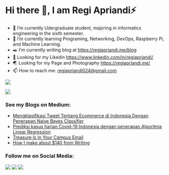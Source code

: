# Hi there 👋, I am Regi Apriandi⚡

- 🔭 I’m currently Udergraduate student, majoring in informatics engineering in the sixth semester.
- 🌱 I’m currently learning Programing, Networking, DevOps, Raspberry Pi, and Machine Learning.
- ✒️ I'm currently writing blog at https://regiapriandi.me/blog
- 🤔 Looking for my Likedin https://www.linkedin.com/in/regiapriandi/
- 🌏 Looking for my Page and Photography https://regiapriandi.me/
- 📫 How to reach me: regiapriandi024@gmail.com

![](https://komarev.com/ghpvc/?username=regiapriandi012&style=flat)

![](https://github-readme-stats.vercel.app/api?username=regiapriandi012)

### **See my Blogs on Medium:**

- [Mengklasifikasi Tweet Tentang Ecommerce di Indonesia Dengan Penerapan Naive Bayes Classifier](https://medium.com/data-folks-indonesia/mengklasifikasi-tweet-tentang-ecommerce-di-indonesia-dengan-penerapan-naive-bayes-classifier-be2e20ab14a2)
- [Prediksi kasus harian Covid-19 Indonesia dengan penerapan Algoritma Linear Regression](https://medium.com/data-folks-indonesia/prediksi-kasus-harian-covid-19-indonesia-dengan-penerapan-machine-learning-linear-regression-29e01335a27)
- [Treasure Is In Your Campus Email](https://regiapriandi.me/treasure-is-in-your-campus-email-10008cb80116)
- [How I make about $140 from Writing](https://regiapriandi.me/how-i-make-about-140-from-writing-fe80e02f22)

### **Follow me on Social Media:**

[![](https://img.shields.io/badge/Instagram-E4405F?style=for-the-badge&logo=instagram&logoColor=white)](https://www.instagram.com/regiapriandii) 
[![](https://img.shields.io/badge/YouTube-FF0000?style=for-the-badge&logo=youtube&logoColor=white)](https://www.youtube.com/regiapriandi) 
[![](https://img.shields.io/badge/Facebook-1877F2?style=for-the-badge&logo=facebook&logoColor=white)](https://www.facebook.com/regiapriandi012/)
